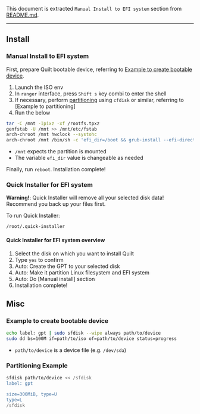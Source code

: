 This document is extracted `Manual Install to EFI system` section from [README.md].

---

## Install

### Manual Install to EFI system

First, prepare Quilt bootable device, referring to [Example to create bootable device].

1. Launch the ISO env
2. In `ranger` interface, press `Shift s` key combi to enter the shell
3. If necessary, perform [partitioning] using `cfdisk` or similar, referring to [Example to partitioning]
4. Run the below

```bash
tar -C /mnt -Ipixz -xf /rootfs.tpxz
genfstab -U /mnt >> /mnt/etc/fstab
arch-chroot /mnt hwclock --systohc
arch-chroot /mnt /bin/sh -c 'efi_dir=/boot && grub-install --efi-directory="$efi_dir" && grub-mkconfig -o "$efi_dir/grub/grub.cfg"'
```

- `/mnt` expects the partition is mounted
- The variable `efi_dir` value is changeable as needed

Finally, run `reboot`.
Installation complete!

### Quick Installer for EFI system

**Warning!**: Quick Installer will remove all your selected disk data!
Recommend you back up your files first.

To run Quick Installer:

```bash
/root/.quick-installer
```

#### Quick Installer for EFI system overview

1. Select the disk on which you want to install Quilt
2. Type `yes` to confirm
3. Auto: Create the GPT to your selected disk
4. Auto: Make it partition Linux filesystem and EFI system
5. Auto: Do [Manual install] section
6. Installation complete!

## Misc

### Example to create bootable device

```bash
echo label: gpt | sudo sfdisk --wipe always path/to/device
sudo dd bs=100M if=path/to/iso of=path/to/device status=progress
```

- `path/to/device` is a device file (e.g. `/dev/sda`)

### Partitioning Example

```bash
sfdisk path/to/device << /sfdisk
label: gpt

size=300MiB, type=U
type=L
/sfdisk
```

[Example to create bootable device]: #example-to-create-bootable-device
[Partitioning Example]: #partitioning-example
[README.md]: https://raw.githubusercontent.com/sakkke/quilt/main/README.md
[partitioning]: https://wiki.archlinux.org/title/Partitioning
